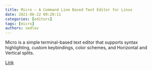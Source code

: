 ```yaml
---
title: Micro – A Command Line Based Text Editor for Linux
date: 2021-06-22 09:20:11
categories: [editors]
tags: [micro]
authors: sedlav
---
```


Micro is a simple terminal-based text editor that supports syntax highlighting, custom keybindings, color schemes, and Horizontal and Vertical splits.

[Link](https://www.linuxshelltips.com/micro-terminal-based-text-editor/)
